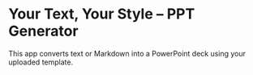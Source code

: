 # Your Text, Your Style – PPT Generator
This app converts text or Markdown into a PowerPoint deck using your uploaded template.
